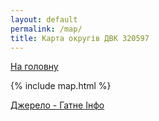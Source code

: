 ```yaml
---
layout: default
permalink: /map/
title: Карта округів ДВК 320597
---
```


[На головну](/)

{% include map.html %}

[Джерело - Гатне Інфо](https://gatne.info/deps-map-2020-2025/)
